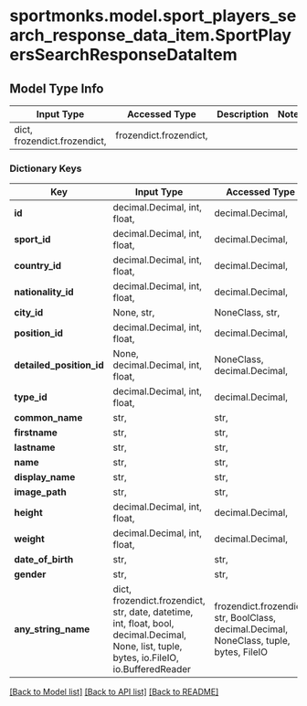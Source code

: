 # sportmonks.model.sport_players_search_response_data_item.SportPlayersSearchResponseDataItem

## Model Type Info
Input Type | Accessed Type | Description | Notes
------------ | ------------- | ------------- | -------------
dict, frozendict.frozendict,  | frozendict.frozendict,  |  | 

### Dictionary Keys
Key | Input Type | Accessed Type | Description | Notes
------------ | ------------- | ------------- | ------------- | -------------
**id** | decimal.Decimal, int, float,  | decimal.Decimal,  |  | [optional] 
**sport_id** | decimal.Decimal, int, float,  | decimal.Decimal,  |  | [optional] 
**country_id** | decimal.Decimal, int, float,  | decimal.Decimal,  |  | [optional] 
**nationality_id** | decimal.Decimal, int, float,  | decimal.Decimal,  |  | [optional] 
**city_id** | None, str,  | NoneClass, str,  |  | [optional] 
**position_id** | decimal.Decimal, int, float,  | decimal.Decimal,  |  | [optional] 
**detailed_position_id** | None, decimal.Decimal, int, float,  | NoneClass, decimal.Decimal,  |  | [optional] 
**type_id** | decimal.Decimal, int, float,  | decimal.Decimal,  |  | [optional] 
**common_name** | str,  | str,  |  | [optional] 
**firstname** | str,  | str,  |  | [optional] 
**lastname** | str,  | str,  |  | [optional] 
**name** | str,  | str,  |  | [optional] 
**display_name** | str,  | str,  |  | [optional] 
**image_path** | str,  | str,  |  | [optional] 
**height** | decimal.Decimal, int, float,  | decimal.Decimal,  |  | [optional] 
**weight** | decimal.Decimal, int, float,  | decimal.Decimal,  |  | [optional] 
**date_of_birth** | str,  | str,  |  | [optional] 
**gender** | str,  | str,  |  | [optional] 
**any_string_name** | dict, frozendict.frozendict, str, date, datetime, int, float, bool, decimal.Decimal, None, list, tuple, bytes, io.FileIO, io.BufferedReader | frozendict.frozendict, str, BoolClass, decimal.Decimal, NoneClass, tuple, bytes, FileIO | any string name can be used but the value must be the correct type | [optional]

[[Back to Model list]](../../README.md#documentation-for-models) [[Back to API list]](../../README.md#documentation-for-api-endpoints) [[Back to README]](../../README.md)

